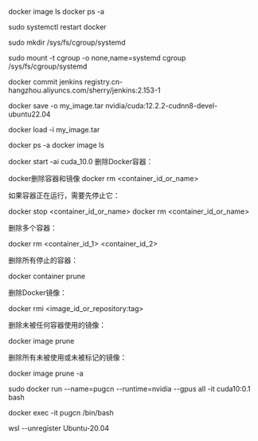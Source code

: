 docker image ls
docker ps -a

sudo systemctl restart docker

sudo mkdir /sys/fs/cgroup/systemd
 
sudo mount -t cgroup -o none,name=systemd cgroup /sys/fs/cgroup/systemd

docker commit jenkins registry.cn-hangzhou.aliyuncs.com/sherry/jenkins:2.153-1

docker save -o my_image.tar nvidia/cuda:12.2.2-cudnn8-devel-ubuntu22.04

docker load -i my_image.tar

docker ps -a
docker image ls

docker start -ai cuda_10.0
删除Docker容器：

docker删除容器和镜像
docker rm <container_id_or_name>

如果容器正在运行，需要先停止它：

docker stop <container_id_or_name>
docker rm <container_id_or_name>

删除多个容器：

docker rm <container_id_1> <container_id_2>

删除所有停止的容器：

docker container prune

删除Docker镜像：

docker rmi <image_id_or_repository:tag>

删除未被任何容器使用的镜像：

docker image prune

删除所有未被使用或未被标记的镜像：

docker image prune -a

sudo docker run --name=pugcn --runtime=nvidia --gpus all  -it cuda10:0.1 bash

docker exec -it pugcn /bin/bash

wsl --unregister Ubuntu-20.04



